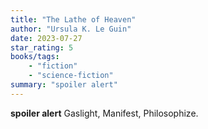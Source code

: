 ```yaml
---
title: "The Lathe of Heaven"
author: "Ursula K. Le Guin"
date: 2023-07-27
star_rating: 5
books/tags:
    - "fiction"
    - "science-fiction"
summary: "spoiler alert"
---
```

**spoiler alert** Gaslight, Manifest, Philosophize.